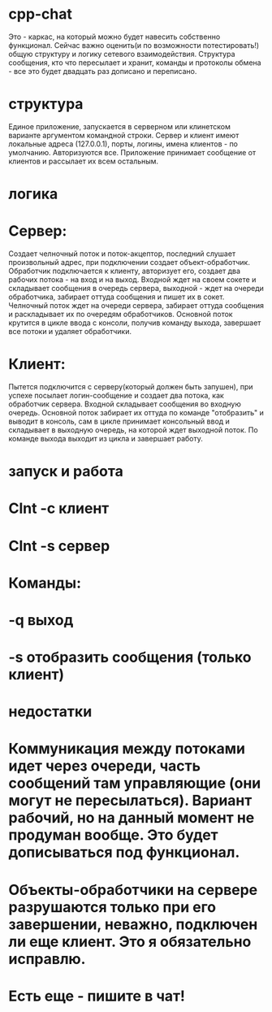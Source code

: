 # cpp-chat
Это - каркас, на который можно будет навесить собственно функционал. Сейчас важно оценить(и по возможности потестировать!) общую структуру и логику сетевого взаимодействия. Структура сообщения, кто что пересылает и хранит, команды и протоколы обмена - все это будет двадцать раз дописано и переписано. 
# структура 
Единое приложение, запускается в серверном или клинетском варианте аргументом командной строки. Сервер и клиент имеют локальные адреса (127.0.0.1), порты, логины, имена клиентов - по умолчанию. Авторизуются все. Приложение принимает сообщение от клиентов и рассылает их всем остальным.
# логика
# Сервер:
Создает челночный поток и поток-акцептор, последний слушает произвольный адрес, при подключении создает объект-обработчик. Обработчик подключается к клиенту, авторизует его, создает два рабочих потока - на вход и на выход. Входной ждет на своем сокете и складывает сообщения в очередь сервера, выходной - ждет на очереди обработчика, забирает оттуда сообщения и пишет их в сокет. Челночный поток ждет на очереди сервера, забирает оттуда сообщения и раскладывает их по очередям обработчиков. Основной поток крутится в цикле ввода с консоли, получив команду выхода, завершает все потоки и удаляет обработчики.
# Клиент:
Пытется подключится с серверу(который должен быть запушен), при успехе посылает логин-сообщение и создает два потока, как обработчик сервера. Входной складывает сообщения во входную очередь. Основной поток забирает их оттуда по команде "отобразить"
и выводит в консоль, сам в цикле принимает консольный ввод и складывает в выходную очередь, на которой ждет выходной поток. По команде выхода выходит из цикла и завершает работу.
# запуск и работа
# Clnt -c клиент
# Clnt -s сервер
# Команды:
# -q выход
# -s отобразить сообщения (только клиент)
# недостатки
# Коммуникация между потоками идет через очереди, часть сообщений там управляющие (они могут не пересылаться). Вариант рабочий, но на данный момент не продуман вообще. Это будет дописываться под функционал.
# Объекты-обработчики на сервере разрушаются только при его завершении, неважно, подключен ли еще клиент. Это я обязательно исправлю.
# Есть еще - пишите в чат!

